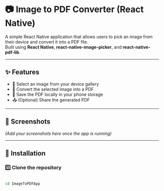 # 📷 Image to PDF Converter (React Native)

A simple React Native application that allows users to pick an image from their device and convert it into a PDF file.  
Built using **React Native**, **react-native-image-picker**, and **react-native-pdf-lib**.

---

## ✨ Features
- 📂 Select an image from your device gallery
- 📄 Convert the selected image into a PDF
- 💾 Save the PDF locally in your phone storage
- 📤 (Optional) Share the generated PDF

---

## 📱 Screenshots
*(Add your screenshots here once the app is running)*

---

## 🚀 Installation

### 1️⃣ Clone the repository
```bash

cd ImageToPDFApp
